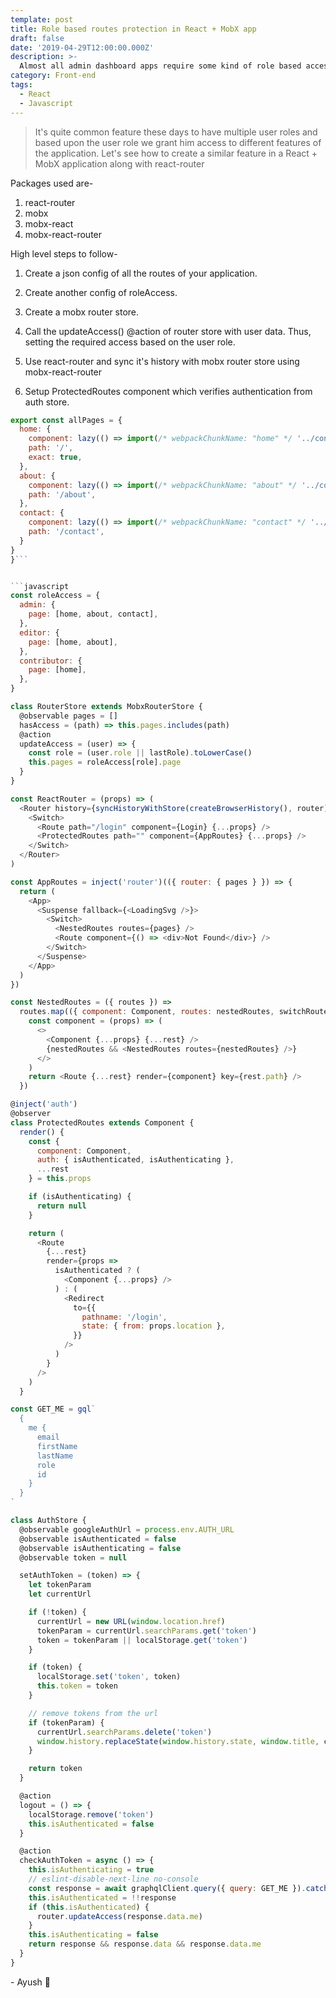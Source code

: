 ```yaml
---
template: post
title: Role based routes protection in React + MobX app
draft: false
date: '2019-04-29T12:00:00.000Z'
description: >-
  Almost all admin dashboard apps require some kind of role based access to enable disable access to the features of app based upon the user's role...
category: Front-end
tags:
  - React
  - Javascript
---
```


> It's quite common feature these days to have multiple user roles and based upon the user role we grant him access to different features of the application. Let's see how to create a similar feature in a React + MobX application along with react-router

Packages used are-

1. react-router
2. mobx
3. mobx-react
4. mobx-react-router

High level steps to follow-

1. Create a json config of all the routes of your application.
2. Create another config of roleAccess.
3. Create a mobx router store.
4. Call the updateAccess() @action of router store with user data. Thus, setting the required access based on the user role.

5. Use react-router and sync it's history with mobx router store using mobx-react-router
6. Setup ProtectedRoutes component which verifies authentication from auth store.

````javascript
export const allPages = {
  home: {
    component: lazy(() => import(/* webpackChunkName: "home" */ '../containers/home')),
    path: '/',
    exact: true,
  },
  about: {
    component: lazy(() => import(/* webpackChunkName: "about" */ '../containers/about')),
    path: '/about',
  },
  contact: {
    component: lazy(() => import(/* webpackChunkName: "contact" */ '../containers/contact')),
    path: '/contact',
  }
}
}```


```javascript
const roleAccess = {
  admin: {
    page: [home, about, contact],
  },
  editor: {
    page: [home, about],
  },
  contributor: {
    page: [home],
  },
}
````

```javascript
class RouterStore extends MobxRouterStore {
  @observable pages = []
  hasAccess = (path) => this.pages.includes(path)
  @action
  updateAccess = (user) => {
    const role = (user.role || lastRole).toLowerCase()
    this.pages = roleAccess[role].page
  }
}
```

```javascript
const ReactRouter = (props) => (
  <Router history={syncHistoryWithStore(createBrowserHistory(), router)}>
    <Switch>
      <Route path="/login" component={Login} {...props} />
      <ProtectedRoutes path="" component={AppRoutes} {...props} />
    </Switch>
  </Router>
)
```

```javascript
const AppRoutes = inject('router')(({ router: { pages } }) => {
  return (
    <App>
      <Suspense fallback={<LoadingSvg />}>
        <Switch>
          <NestedRoutes routes={pages} />
          <Route component={() => <div>Not Found</div>} />
        </Switch>
      </Suspense>
    </App>
  )
})
```

```javascript
const NestedRoutes = ({ routes }) =>
  routes.map(({ component: Component, routes: nestedRoutes, switchRoutes, ...rest }) => {
    const component = (props) => (
      <>
        <Component {...props} {...rest} />
        {nestedRoutes && <NestedRoutes routes={nestedRoutes} />}
      </>
    )
    return <Route {...rest} render={component} key={rest.path} />
  })
```

```javascript
@inject('auth')
@observer
class ProtectedRoutes extends Component {
  render() {
    const {
      component: Component,
      auth: { isAuthenticated, isAuthenticating },
      ...rest
    } = this.props

    if (isAuthenticating) {
      return null
    }

    return (
      <Route
        {...rest}
        render={props =>
          isAuthenticated ? (
            <Component {...props} />
          ) : (
            <Redirect
              to={{
                pathname: '/login',
                state: { from: props.location },
              }}
            />
          )
        }
      />
    )
  }
```

```javascript
const GET_ME = gql`
  {
    me {
      email
      firstName
      lastName
      role
      id
    }
  }
`

class AuthStore {
  @observable googleAuthUrl = process.env.AUTH_URL
  @observable isAuthenticated = false
  @observable isAuthenticating = false
  @observable token = null

  setAuthToken = (token) => {
    let tokenParam
    let currentUrl

    if (!token) {
      currentUrl = new URL(window.location.href)
      tokenParam = currentUrl.searchParams.get('token')
      token = tokenParam || localStorage.get('token')
    }

    if (token) {
      localStorage.set('token', token)
      this.token = token
    }

    // remove tokens from the url
    if (tokenParam) {
      currentUrl.searchParams.delete('token')
      window.history.replaceState(window.history.state, window.title, currentUrl.href)
    }

    return token
  }

  @action
  logout = () => {
    localStorage.remove('token')
    this.isAuthenticated = false
  }

  @action
  checkAuthToken = async () => {
    this.isAuthenticating = true
    // eslint-disable-next-line no-console
    const response = await graphqlClient.query({ query: GET_ME }).catch((err) => console.error(err))
    this.isAuthenticated = !!response
    if (this.isAuthenticated) {
      router.updateAccess(response.data.me)
    }
    this.isAuthenticating = false
    return response && response.data && response.data.me
  }
}
```

\- Ayush 🙂
